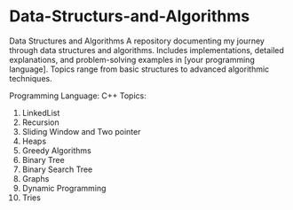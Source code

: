# Data-Structurs-and-Algorithms
Data Structures and Algorithms A repository documenting my journey through data structures and algorithms. Includes implementations, detailed explanations, and problem-solving examples in [your programming language]. Topics range from basic structures to advanced algorithmic techniques.

Programming Language: C++
Topics:
  1. LinkedList
  2. Recursion
  3. Sliding Window and Two pointer
  4. Heaps
  5. Greedy Algorithms
  6. Binary Tree
  7. Binary Search Tree
  8. Graphs
  9. Dynamic Programming
  10. Tries
      

